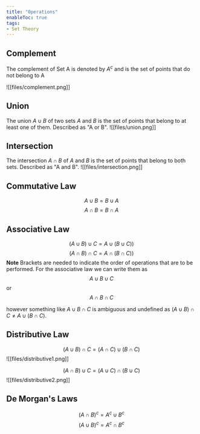 ```yaml
---
title: "Operations"
enableToc: true
tags:
- Set Theory
---
```


## Complement
The complement of Set A is denoted by $A^c$ and is the set of points that do not belong to A

![[files/complement.png]]

## Union
The union $A\cup B$ of two sets $A$ and $B$ is the set of points that belong to at least one of them.
Described as "A or B".
![[files/union.png]]

## Intersection
The intersection $A \cap B$ of $A$ and $B$ is the set of points that belong to both sets.
Described as "A and B".
![[files/intersection.png]]

## Commutative Law
$$A\cup B=B\cup A$$
$$A\cap B=B\cap A$$
## Associative Law 
$$(A\cup B) \cup C = A\cup(B\cup C))$$
$$(A\cap B) \cap C = A\cap(B\cap C))$$
**Note**
Brackets are needed to indicate the order of operations that are to be performed. 
For the associative law we can write them as 
$$A\cup B \cup C$$
or
$$A\cap B \cap C$$

however something like $A\cup B \cap C$ is ambiguous and undefined as $(A\cup B) \cap C \neq A\cup (B \cap C)$.

## Distributive Law
$$(A \cup B) \cap C = (A \cap C) \cup (B \cap C)$$
![[files/distributive1.png]]

$$(A \cap B) \cup C = (A \cup C) \cap (B \cup C)$$
![[files/distributive2.png]]

## De Morgan's Laws
$$(A \cap B)^c = A^c \cup B^c$$
$$(A \cup B)^c = A^c \cap B^c$$

